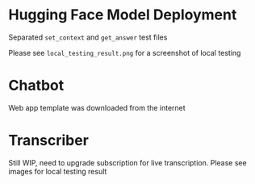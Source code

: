 # Hugging Face Model Deployment
Separated `set_context` and `get_answer` test files

Please see `local_testing_result.png` for a screenshot of local testing 


# Chatbot
Web app template was downloaded from the internet

# Transcriber
Still WIP, need to upgrade subscription for live transcription. Please see images for local testing result
